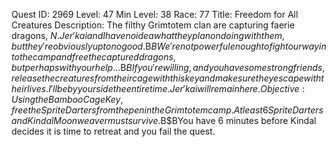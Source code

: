 Quest ID: 2969
Level: 47
Min Level: 38
Race: 77
Title: Freedom for All Creatures
Description: The filthy Grimtotem clan are capturing faerie dragons, $N. Jer'kai and I have no idea what they plan on doing with them, but they're obviously up to no good.$B$BWe're not powerful enough to fight our way into the camp and free the captured dragons, but perhaps with your help...$B$BIf you're willing, and you have some strong friends, release the creatures from their cage with this key and make sure they escape with their lives. I'll be by your side the entire time. Jer'kai will remain here.
Objective: Using the Bamboo Cage Key, free the Sprite Darters from the pen in the Grimtotem camp. At least 6 Sprite Darters and Kindal Moonweaver must survive.$B$BYou have 6 minutes before Kindal decides it is time to retreat and you fail the quest.
